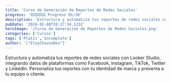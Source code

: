 ```yaml
---
title: 'Curso de Generación de Reportes de Redes Sociales'
progress: '🟨🟨🟨🟨 Progress 01/20'
description: 'Estructura y automatiza tus reportes de redes sociales con Looker Studio.'
pubDate: '2024-02-08T20:27:34.123Z'
heroImage: '/Curso de Generación de Reportes de Redes Sociales.png'
categories: ['Cursos']
tags: ['Platzi','Incomplete']
author: '["EloyChavezDev"]'
---
```

Estructura y automatiza tus reportes de redes sociales con Looker Studio, integrando datos de plataformas como Facebook, Instagram, TikTok, Twitter y LinkedIn. Personaliza tus reportes con tu identidad de marca y presenta a tu equipo o cliente.